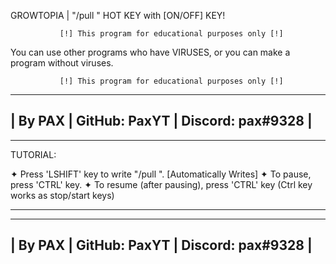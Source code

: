  GROWTOPIA | "/pull " HOT KEY with [ON/OFF] KEY!
           
               [!] This program for educational purposes only [!]
               
You can use other programs who have VIRUSES, or you can make a program without viruses.

               [!] This program for educational purposes only [!]

----------------------------------------------
| By PAX | GitHub: PaxYT | Discord: pax#9328 |
----------------------------------------------
-------------------------------------------------------------------

 TUTORIAL:

✦ Press 'LSHIFT' key to write "/pull ". [Automatically Writes]
✦ To pause, press 'CTRL' key.
✦ To resume (after pausing), press 'CTRL' key
  (Ctrl key works as stop/start keys)

-------------------------------------------------------------------
----------------------------------------------
| By PAX | GitHub: PaxYT | Discord: pax#9328 |
----------------------------------------------
